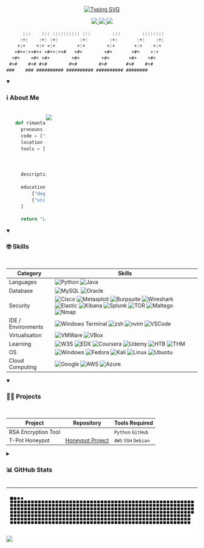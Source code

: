 <!-- start of readme.md -->

<p align="center" dir="auto">
  <a href="https://www.github.com/gi3lagi3la/"><img src="https://readme-typing-svg.herokuapp.com?font=Mononoki+Nerd+Font&size=35&pause=1000&color=7D56F7&center=true&vCenter=true&width=800&lines=Rimantas+Buivydas;Learning+something+new+everyday;Linux+rice+baller" alt="Typing SVG" /></a>
</p>

<p align="center">
  <a href="https://linkedin.com/in/rimantas-buivydas">
    <img src="https://img.shields.io/badge/LinkedIn-0077B5?style=for-the-badge&logo=linkedin&logoColor=white"/>
  </a>

  <a href="mailto:r.buivydas@yahoo.com">
    <img src="https://img.shields.io/badge/yahoo!-%236001D2.svg?&style=for-the-badge&logo=yahoo!&logoColor=white"/>
  </a>
  
  <a href="https://visitorbadge.io/status?path=https%3A%2F%2Fgithub.com%2Fgi3lagi3la%2Fgi3lagi3la%2F">
    <img src="https://api.visitorbadge.io/api/visitors?path=https%3A%2F%2Fgithub.com%2Fgi3lagi3la%2Fgi3lagi3la%2F&countColor=%23263759"/>
  </a>
</p>

```
      :::    ::: :::::::::: :::        :::        ::::::::
     :+:    :+: :+:        :+:        :+:       :+:    :+:
    +:+    +:+ +:+        +:+        +:+       +:+    +:+ 
   +#++:++#++ +#++:++#   +#+        +#+       +#+    +:+  
  +#+    +#+ +#+        +#+        +#+       +#+    +#+   
 #+#    #+# #+#        #+#        #+#       #+#    #+#    
###    ### ########## ########## ########## ########      
```

<div class="comment-body markdown-body js-comment-body soft-wrap user-select-contain d-block">
  <details open="">
    <summary><h3>ℹ️ About Me</h3></summary>
    <br/>
  <img align="right" width="400" src="https://media1.tenor.com/m/SxJQcg2-UGkAAAAC/working-from.gif" />
  <ul>

  ```python
  def rimantas():
    pronouns = ["he", "him"]
    code = ["Java", "MySQL", "Python"]
    location = ["London", "U.K."]
    tools = ["Oracle", "Neovim",
             "Zsh", "Linux",
             "Azure" ,"AWS"]

    description = ["coordinated", "efficient", "logical"]

    education = [
        {"deg": "BSc", "course": "C.S"}
        {"uni": "uwl.ac.uk"}
    ]

    return "Learning HTML/CSS for understanding Web Dev."
  ```
    
</ul>

</details>
</div>

<div class="comment-body markdown-body js-comment-body soft-wrap user-select-contain d-block">
  <details open="">
    <summary><h3>🤓 Skills</h3></summary>
    <br/>

| Category | Skills |
| -------- | ------ |
| Languages | ![Python](https://img.shields.io/badge/python-3670A0?style=for-the-badge&logo=python&logoColor=ffdd54) ![Java](https://img.shields.io/badge/java-%23ED8B00.svg?style=for-the-badge&logo=openjdk&logoColor=white) | 
| Database | ![MySQL](https://img.shields.io/badge/mysql-4479A1.svg?style=for-the-badge&logo=mysql&logoColor=white) ![Oracle](https://img.shields.io/badge/Oracle-F80000?style=for-the-badge&logo=oracle&logoColor=black) |
| Security | ![Cisco](https://img.shields.io/badge/cisco-%23049fd9.svg?style=for-the-badge&logo=cisco&logoColor=black) ![Metasploit](	https://img.shields.io/badge/metasploit-2596CD?style=for-the-badge&logo=metasploit&logoColor=white) ![Burpsuite](https://img.shields.io/badge/burpsuite-FF6633?style=for-the-badge&logo=burpsuite&logoColor=white) ![Wireshark](https://img.shields.io/badge/Wireshark-1679A7?style=for-the-badge&logo=Wireshark&logoColor=white) ![Elastic](https://img.shields.io/badge/-Elastic-%23005571?style=for-the-badge&logo=elastic&logoColor=white) ![Kibana](https://img.shields.io/badge/Kibana-005571?style=for-the-badge&logo=Kibana&logoColor=white) ![Splunk](https://img.shields.io/badge/Splunk-000000?style=for-the-badge&logo=Splunk&logoColor=white) ![TOR](https://img.shields.io/badge/Tor_Browser-7D4698?style=for-the-badge&logo=Tor-Browser&logoColor=white) ![Maltego](https://img.shields.io/badge/-Maltego-orange?style=for-the-badge&logoColor=orange) ![Nmap](https://img.shields.io/badge/-Nmap-blue?style=for-the-badge) |
| IDE / Environments | ![Windows Terminal](https://img.shields.io/badge/Windows%20Terminal-%234D4D4D.svg?style=for-the-badge&logo=windows-terminal&logoColor=white) ![zsh](https://img.shields.io/badge/Zsh-F15A24?style=for-the-badge&logo=Zsh&logoColor=white) ![nvim](https://img.shields.io/badge/NeoVim-%2357A143.svg?&style=for-the-badge&logo=neovim&logoColor=white) ![VSCode](https://img.shields.io/badge/VSCode-0078D4?style=for-the-badge&logo=visual%20studio%20code&logoColor=white) |
| Virtualisation | ![VMWare](https://img.shields.io/badge/VMware-231f20?style=for-the-badge&logo=VMware&logoColor=white) ![VBox](https://img.shields.io/badge/VirtualBox-21416b?style=for-the-badge&logo=VirtualBox&logoColor=white) |
| Learning | ![W3S](https://img.shields.io/badge/W3Schools-04AA6D?style=for-the-badge&logo=W3Schools&logoColor=white) ![EDX](https://img.shields.io/badge/Edx-193A3E?style=for-the-badge&logo=edx&logoColor=white) ![Coursera](https://img.shields.io/badge/Coursera-0056D2?style=for-the-badge&logo=Coursera&logoColor=white) ![Udemy](https://img.shields.io/badge/Udemy-EC5252?style=for-the-badge&logo=Udemy&logoColor=white) ![HTB](https://img.shields.io/badge/-HackTheBox-%239FEF00?style=for-the-badge&logo=hackthebox&logoColor=white) ![THM](https://img.shields.io/badge/-TryHackMe-%23212C42?style=for-the-badge&logo=tryhackme&logoColor=white) |
| OS | ![Windows](https://img.shields.io/badge/Windows-0078D6?style=for-the-badge&logo=windows&logoColor=white) ![Fedora](https://img.shields.io/badge/Fedora-51A2DA?style=for-the-badge&logo=fedora&logoColor=white) ![Kali](https://img.shields.io/badge/Kali_Linux-557C94?style=for-the-badge&logo=kali-linux&logoColor=white) ![Linux](https://img.shields.io/badge/Linux-FCC624?style=for-the-badge&logo=linux&logoColor=black) ![Ubuntu](https://img.shields.io/badge/Ubuntu-E95420?style=for-the-badge&logo=ubuntu&logoColor=white) | 
| Cloud Computing | ![Google](https://img.shields.io/badge/Google_Cloud-4285F4?style=for-the-badge&logo=google-cloud&logoColor=white) ![AWS](https://img.shields.io/badge/AWS-%23FF9900.svg?style=for-the-badge&logo=amazon-aws&logoColor=white) ![Azure](https://img.shields.io/badge/microsoft%20azure-0089D6?style=for-the-badge&logo=microsoft-azure&logoColor=white)

  </details>
  </div>

<details open="">
  <summary><h3>🧑‍💻 Projects</h3></summary>
  <br>
  
| Project | Repository | Tools Required |
| ------- | ---------- | -------------- |
| RSA Encryption Tool | <url here> | <code>Python</code> <code>GitHub</code>|
| T-Pot Honeypot | [Honeypot Project](https://www.github.com/rbuivydas/honey-tpot/) | <code>AWS</code> <code>SSH</code> <code>Debian</code>|

</details>

<details>
  <summary><h3>📊 GitHub Stats</h3></summary>
<br>
  
![](https://github-readme-stats.vercel.app/api?username=rbuivydas&theme=dark&hide_border=false&include_all_commits=true&count_private=false)<br/>
![](https://nirzak-streak-stats.vercel.app/?user=rbuivydas&theme=dark&hide_border=false)<br/>

</details>

---
![Snake animation](https://github.com/gi3lagi3la/gi3lagi3la/blob/main/github-user-contribution.svg)
[![](https://visitcount.itsvg.in/api?id=gi3lagi3la&icon=0&color=0)](https://visitcount.itsvg.in)

<!-- end of readme.md -->
